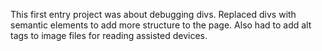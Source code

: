 This first entry project was about debugging divs.
Replaced divs with semantic elements to add more structure to the page.
Also had to add alt tags to image files for reading assisted devices.
